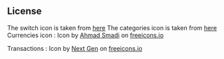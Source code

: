 
## License

The switch icon is taken from [here](https://www.veryicon.com/icons/miscellaneous/fs-icon/switch-38.html)
The categories icon is taken from [here](https://freeicons.io/line-icons-2/category-icon-30673)
Currencies icon : Icon by <a class="link_pro" href="https://freeicons.io/currencies/euro-currencies-icon-700439">Ahmad Smadi</a>
on <a href="https://freeicons.io">freeicons.io</a>

Transactions : Icon by <a class="link_pro" href="https://freeicons.io/basic-ui-6/transaction-icon-709350">Next Gen</a>
on <a href="https://freeicons.io">freeicons.io</a>